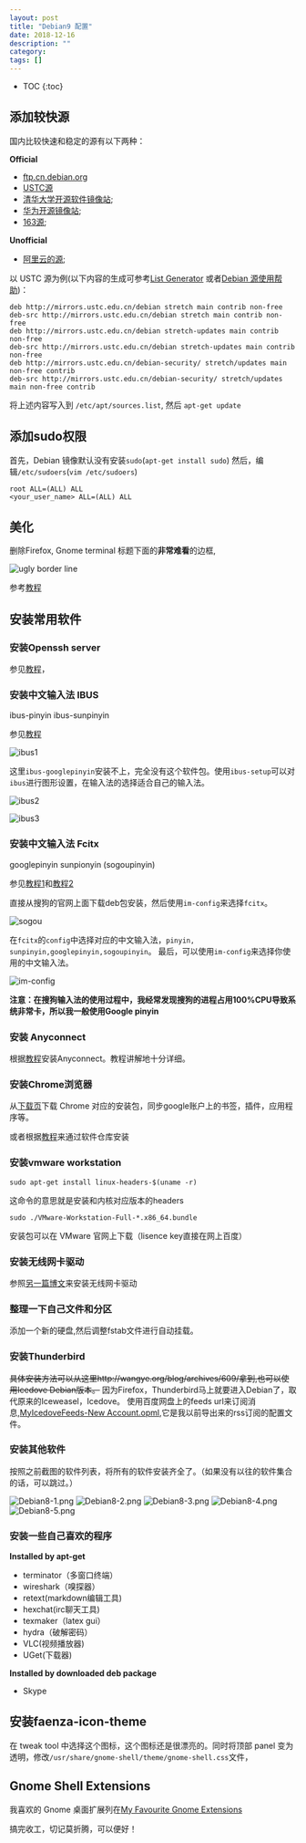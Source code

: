 ```yaml
---
layout: post
title: "Debian9 配置"
date: 2018-12-16
description: ""
category: 
tags: []
---
```


* TOC
{:toc}

## 添加较快源
国内比较快速和稳定的源有以下两种：

**Official**

- [ftp.cn.debian.org](http://ftp.cn.debian.org/)
- [USTC源](http://mirrors.ustc.edu.cn/)
- [清华大学开源软件镜像站](mirrors.tuna.tsinghua.edu.cn);
- [华为开源镜像站](http://mirrors.huaweicloud.com);
- [163源](http://mirrors.163.com);

**Unofficial**

- [阿里云的源](http://mirrors.aliyun.com);

以 USTC 源为例(以下内容的生成可参考[List Generator](https://mudongliang.github.io/listgenerator/) 或者[Debian 源使用帮助](http://mirrors.ustc.edu.cn/help/debian.html))：

```
deb http://mirrors.ustc.edu.cn/debian stretch main contrib non-free
deb-src http://mirrors.ustc.edu.cn/debian stretch main contrib non-free
deb http://mirrors.ustc.edu.cn/debian stretch-updates main contrib non-free
deb-src http://mirrors.ustc.edu.cn/debian stretch-updates main contrib non-free
deb http://mirrors.ustc.edu.cn/debian-security/ stretch/updates main non-free contrib
deb-src http://mirrors.ustc.edu.cn/debian-security/ stretch/updates main non-free contrib
```
将上述内容写入到 `/etc/apt/sources.list`, 然后 `apt-get update`

## 添加sudo权限
首先，Debian 镜像默认没有安装`sudo`(`apt-get install sudo`)
然后，编辑`/etc/sudoers`(`vim /etc/sudoers`)

```
root ALL=(ALL) ALL
<your_user_name> ALL=(ALL) ALL
```

## 美化

删除Firefox, Gnome terminal 标题下面的**非常难看**的边框, 

![ugly border line]({{site.url}}/images/noxEnD4.png)

参考[教程](https://mudongliang.github.io/2016/06/29/remove-the-ugly-border-in-gnome-320.html)

## 安装常用软件
### 安装Openssh server

参见[教程](https://mudongliang.github.io/2018/12/16/popular-software.html#openssh-server)，

### 安装中文输入法 IBUS

ibus-pinyin ibus-sunpinyin

参见[教程](https://mudongliang.github.io/2018/12/16/popular-software.html#ibus--pinyinsunpinyin)

![ibus1]({{site.url}}/images/ibus1.png)

这里`ibus-googlepinyin`安装不上，完全没有这个软件包。使用`ibus-setup`可以对`ibus`进行图形设置，在输入法的选择适合自己的输入法。

![ibus2]({{site.url}}/images/ibus2.png)

![ibus3]({{site.url}}/images/ibus3.png)

### 安装中文输入法 Fcitx

googlepinyin sunpionyin (sogoupinyin)

参见[教程1](https://mudongliang.github.io/2018/12/16/popular-software.html#fcitx--sunpinyingooglepinyin)和[教程2](https://mudongliang.github.io/2018/12/16/popular-software.html#fcitx--sogoupinyin)

直接从搜狗的官网上面下载deb包安装，然后使用`im-config`来选择`fcitx`。

![sogou]({{site.url}}/images/sougou.png)

在`fcitx`的`config`中选择对应的中文输入法，`pinyin, sunpinyin,googlepinyin,sogoupinyin`。
最后，可以使用`im-config`来选择你使用的中文输入法。

![im-config]({{site.url}}/images/im-config.png)

**注意：在搜狗输入法的使用过程中，我经常发现搜狗的进程占用100%CPU导致系统非常卡，所以我一般使用Google pinyin**
 
<!--
### ~~安装 flashplugin~~
~~可以直接使用新立得直接搜索并下载安装, 或 `apt-get install flashplugin-nonfree`~~
-->

### 安装 Anyconnect

根据[教程](https://pennstate.service-now.com/sp?id=kb_article_view&sys_kb_id=ee330252db212788a318fb671d961981&sysparm_tsqueryId=5d397a69db1ea34497c9ffe61d961965&sysparm_rank=1#Linux%20Install)安装Anyconnect。教程讲解地十分详细。

### 安装Chrome浏览器
从[下载页](https://dl.google.com)下载 Chrome 对应的安装包，同步google账户上的书签，插件，应用程序等。

或者根据[教程](https://mudongliang.github.io/2018/12/16/popular-software.html#chrome)来通过软件仓库安装

### 安装vmware workstation

    sudo apt-get install linux-headers-$(uname -r)

这命令的意思就是安装和内核对应版本的headers

    sudo ./VMware-Workstation-Full-*.x86_64.bundle 

安装包可以在 VMware 官网上下载（lisence key直接在网上百度）

### 安装无线网卡驱动

参照[另一篇博文](ihttps://mudongliang.github.io/2017/02/17/install-driver-for-intel-corporation-wireless-8260-in-debian-jessie-and-stretch.html)来安装无线网卡驱动

### 整理一下自己文件和分区
添加一个新的硬盘,然后调整fstab文件进行自动挂载。

### 安装Thunderbird
~~具体安装方法可以从这里http://wangye.org/blog/archives/609/拿到,也可以使用Icedove Debian版本。~~
因为Firefox，Thunderbird马上就要进入Debian了，取代原来的Iceweasel，Icedove。
使用百度网盘上的feeds url来订阅消息,[MyIcedoveFeeds-New Account.opml](http://pan.baidu.com/s/1c0TSshU),它是我以前导出来的rss订阅的配置文件。

### 安装其他软件
按照之前截图的软件列表，将所有的软件安装齐全了。（如果没有以往的软件集合的话，可以跳过。）

![Debian8-1.png]({{site.url}}/images/Debian8-1.png)
![Debian8-2.png]({{site.url}}/images/Debian8-2.png)
![Debian8-3.png]({{site.url}}/images/Debian8-3.png)
![Debian8-4.png]({{site.url}}/images/Debian8-4.png)
![Debian8-5.png]({{site.url}}/images/Debian8-5.png)

### 安装一些自己喜欢的程序

**Installed by apt-get**

- terminator（多窗口终端）
- wireshark（嗅探器）
- retext(markdown编辑工具)
- hexchat(irc聊天工具)
- texmaker（latex gui）
- hydra（破解密码）
- VLC(视频播放器)
- UGet(下载器)

**Installed by downloaded deb package**
	
- Skype


## 安装faenza-icon-theme
在 tweak tool 中选择这个图标，这个图标还是很漂亮的。同时将顶部 panel 变为透明，修改`/usr/share/gnome-shell/theme/gnome-shell.css`文件，

## Gnome Shell Extensions

我喜欢的 Gnome 桌面扩展列在[My Favourite Gnome Extensions](http://mudongliang.github.io/2017/03/12/my-favourite-gnome-extensions.html)

搞完收工，切记莫折腾，可以便好！
